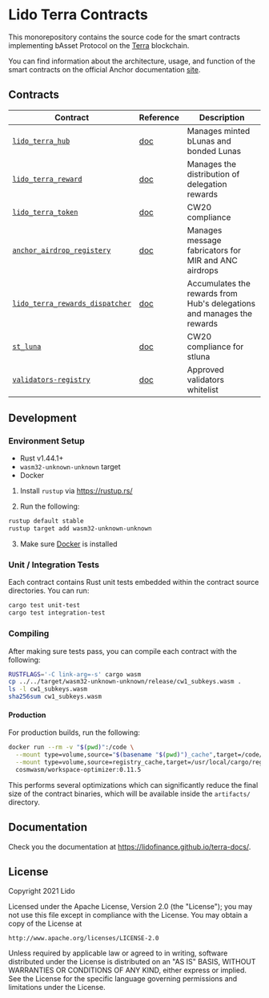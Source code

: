 # Lido Terra Contracts

This monorepository contains the source code for the smart contracts implementing bAsset Protocol on the [Terra](https://terra.money) blockchain.

You can find information about the architecture, usage, and function of the smart contracts on the official Anchor documentation [site](https://anchorprotocol.com/).


## Contracts
| Contract                                            | Reference                                              | Description                                                                                                                        |
| --------------------------------------------------- | ------------------------------------------------------ | ---------------------------------------------------------------------------------------------------------------------------------- |
| [`lido_terra_hub`](https://github.com/lidofinance/lido-terra-contracts/tree/master/contracts/lido_terra_hub)|[doc](https://docs.anchorprotocol/contracts/lido_terra_hub)| Manages minted bLunas and bonded Lunas
| [`lido_terra_reward`](https://github.com/lidofinance/lido-terra-contracts/tree/master/contracts/lido_terra_reward)|[doc](https://docs.anchorprotocol/contracts/lido_terra_reward)|Manages the distribution of delegation rewards
| [`lido_terra_token`](https://github.com/lidofinance/lido-terra-contracts/tree/master/contracts/lido_terra_token)| [doc](https://docs.anchorprotocol/contracts/lido_terra_token)|CW20 compliance
| [`anchor_airdrop_registery`](https://github.com/lidofinance/lido-terra-contracts/tree/master/contracts/lido_terra_airdrop_registry)| [doc](https://docs.anchorprotocol/contracts/lido_terra_airdrop_registry)|Manages message fabricators for MIR and ANC airdrops
| [`lido_terra_rewards_dispatcher`](https://github.com/lidofinance/lido-terra-contracts/tree/master/contracts/lido_terra_rewards_dispatcher)| [doc](https://docs.anchorprotocol/contracts/lido_terra_airdrop_registry)|Accumulates the rewards from Hub's delegations and manages the rewards
| [`st_luna`](https://github.com/lidofinance/lido-terra-contracts/tree/master/contracts/st_luna)| [doc](https://docs.anchorprotocol/contracts/lido_terra_airdrop_registry)|CW20 compliance for stluna
| [`validators-registry`](https://github.com/lidofinance/lido-terra-contracts/tree/master/contracts/validators-registry)| [doc](https://docs.anchorprotocol/contracts/lido_terra_airdrop_registry)|Approved validators whitelist
## Development

### Environment Setup

- Rust v1.44.1+
- `wasm32-unknown-unknown` target
- Docker

1. Install `rustup` via https://rustup.rs/

2. Run the following:

```sh
rustup default stable
rustup target add wasm32-unknown-unknown
```

3. Make sure [Docker](https://www.docker.com/) is installed

### Unit / Integration Tests

Each contract contains Rust unit tests embedded within the contract source directories. You can run:

```sh
cargo test unit-test
cargo test integration-test
```

### Compiling

After making sure tests pass, you can compile each contract with the following:

```sh
RUSTFLAGS='-C link-arg=-s' cargo wasm
cp ../../target/wasm32-unknown-unknown/release/cw1_subkeys.wasm .
ls -l cw1_subkeys.wasm
sha256sum cw1_subkeys.wasm
```

#### Production

For production builds, run the following:

```sh
docker run --rm -v "$(pwd)":/code \
  --mount type=volume,source="$(basename "$(pwd)")_cache",target=/code/target \
  --mount type=volume,source=registry_cache,target=/usr/local/cargo/registry \
  cosmwasm/workspace-optimizer:0.11.5
```

This performs several optimizations which can significantly reduce the final size of the contract binaries, which will be available inside the `artifacts/` directory.

## Documentation

Check you the documentation at https://lidofinance.github.io/terra-docs/.

## License

Copyright 2021 Lido

Licensed under the Apache License, Version 2.0 (the "License");
you may not use this file except in compliance with the License.
You may obtain a copy of the License at

    http://www.apache.org/licenses/LICENSE-2.0

Unless required by applicable law or agreed to in writing, software
distributed under the License is distributed on an "AS IS" BASIS,
WITHOUT WARRANTIES OR CONDITIONS OF ANY KIND, either express or implied.
See the License for the specific language governing permissions and
limitations under the License.
